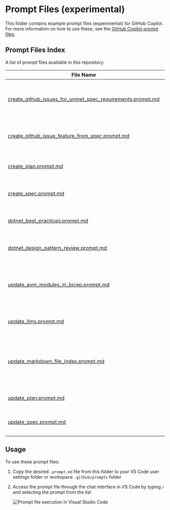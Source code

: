 # Prompt Files (experimental)

This folder contains example prompt files (experimental) for GitHub Copilot. For more information on how to use these, see the [GitHub Copilot prompt files](https://code.visualstudio.com/docs/copilot/copilot-customization#_prompt-files-experimental).

## Prompt Files Index

A list of prompt files available in this repository:

| File Name | Description | Parameters |
|-----------|-------------|------------|
| [create_github_issues_for_unmet_spec_requirements.prompt.md](create_github_issues_for_unmet_spec_requirements.prompt.md) | Create GitHub issues for unmet specification requirements | `${input:specFile}` |
| [create_github_issue_feature_from_spec.prompt.md](create_github_issue_feature_from_spec.prompt.md) | Create a GitHub issue for a new feature from specification | `${input:specFile}` |
| [create_plan.prompt.md](create_plan.prompt.md) | Create a project plan from requirements | `${input:PlanPurpose}` |
| [create_spec.prompt.md](create_spec.prompt.md) | Create a technical specification document | `${input:SpecPurpose}` |
| [dotnet_best_practices.prompt.md](dotnet_best_practices.prompt.md) | Review .NET code for best practices |  |
| [dotnet_design_pattern_review.prompt.md](dotnet_design_pattern_review.prompt.md) | Review .NET code for design patterns | `${selection}` |
| [update_avm_modules_in_bicep.prompt.md](update_avm_modules_in_bicep.prompt.md) | Update Azure Verified Modules to latest versions in Bicep files | `${file}` |
| [update_llms.prompt.md](update_llms.prompt.md) | Update large language model references |   |
| [update_markdown_file_index.prompt.md](update_markdown_file_index.prompt.md) | Update a markdown file section with an index/table of files from a specified folder | `${file}`, `${input:folder}`, `${input:pattern}` |
| [update_plan.prompt.md](update_plan.prompt.md) | Update an existing project plan | `${input:PlanPurpose}` |
| [update_spec.prompt.md](update_spec.prompt.md) | Update an existing technical specification | `${input:SpecPurpose}` |

## Usage

To use these prompt files:

1. Copy the desired `.prompt.md` file from this folder to your VS Code user settings folder or workspace `.github/prompts` folder
1. Access the prompt file through the chat interface in VS Code by typing `/` and selecting the prompt from the list

    ![Prompt file execution in Visual Studio Code](images/run-custom-prompt-file.png)
